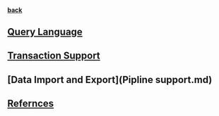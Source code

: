 #### [back](../Cassandra_Main.md)


## [Query Language](commands.md)

## [Transaction Support](transaction_support.md)

## [Data Import and Export](Pipline support.md)

## [Refernces](refernces.md)